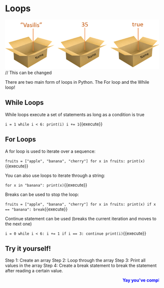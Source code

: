 # Loops
![Variables](./assets/variables.png) // This can be changed

There are two main form of loops in Python. The For loop and the While loop!

## While Loops
While loops execute a set of statements as long as a condition is true

`i = 1
while i < 6:
  print(i)
  i += 1`{{execute}}

## For Loops
A for loop is used to iterate over a sequence:

`fruits = ["apple", "banana", "cherry"]
 for x in fruits:
  print(x)`{{execute}}

You can also use loops to iterate through a string:

`for x in "banana":
   print(x)`{{execute}}

Breaks can be used to stop the loop:

`fruits = ["apple", "banana", "cherry"]
 for x in fruits:
  print(x)
  if x == "banana":
    break`{{execute}}

Continue statement can be used (breaks the current iteration and moves to the next one)

`i = 0
while i < 6:
  i += 1
  if i == 3:
    continue
  print(i)`{{execute}}

  ## Try it yourself!
  Step 1: Create an array
  Step 2: Loop through the array
  Step 3: Print all values in the array
  Step 4: Create a break statement to break the statement after reading a certain value.


<marquee style='color: blue;'><b>Yay you've completed part 1!</b></marquee>
